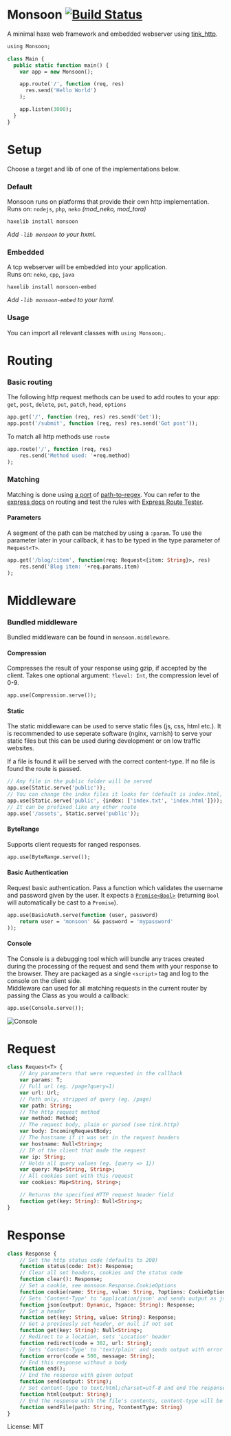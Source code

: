 # Monsoon [![Build Status](https://travis-ci.org/benmerckx/monsoon.svg?branch=master)](https://travis-ci.org/benmerckx/monsoon)

A minimal haxe web framework and embedded webserver using [tink_http](https://github.com/haxetink/tink_http).

```haxe
using Monsoon;

class Main {
  public static function main() {
    var app = new Monsoon();

    app.route('/', function (req, res)
      res.send('Hello World')
    );

    app.listen(3000);
  }
}

```

# Setup

Choose a target and lib of one of the implementations below.

### Default

Monsoon runs on platforms that provide their own http implementation.  
Runs on: `nodejs`, `php`, `neko` *(mod_neko, mod_tora)*
```
haxelib install monsoon
```
*Add `-lib monsoon` to your hxml.*

### Embedded

A tcp webserver will be embedded into your application.  
Runs on: `neko`, `cpp`, `java`
```
haxelib install monsoon-embed
```
*Add `-lib monsoon-embed` to your hxml.*

### Usage

You can import all relevant classes with `using Monsoon;`.

# Routing

### Basic routing

The following http request methods can be used to add routes to your app:  
`get`, `post`, `delete`, `put`, `patch`, `head`, `options`

```haxe
app.get('/', function (req, res) res.send('Get'));
app.post('/submit', function (req, res) res.send('Got post'));
```

To match all http methods use `route`

```haxe
app.route('/', function (req, res) 
	res.send('Method used: '+req.method)
);
```

### Matching

Matching is done using [a port](https://github.com/benmerckx/path2ereg) of [path-to-regex](https://github.com/pillarjs/path-to-regexp).
You can refer to the [express docs](https://expressjs.com/en/guide/routing.html#route-paths) on routing and test the rules with [Express Route Tester](http://forbeslindesay.github.io/express-route-tester/).

#### Parameters

A segment of the path can be matched by using a `:param`. To use the parameter later in your callback, it has to be typed in the type parameter of `Request<T>`.
```haxe
app.get('/blog/:item', function(req: Request<{item: String}>, res)
	res.send('Blog item: '+req.params.item)
);
```

# Middleware

### Bundled middleware

Bundled middleware can be found in `monsoon.middleware`.

#### Compression

Compresses the result of your response using gzip, if accepted by the client.
Takes one optional argument: `?level: Int`, the compression level of 0-9.

```haxe
app.use(Compression.serve());
```

#### Static

The static middleware can be used to serve static files (js, css, html etc.). It is recommended to use seperate software (nginx, varnish) to serve your static files but this can be used during development or on low traffic websites.

If a file is found it will be served with the correct content-type. If no file is found the route is passed.

```haxe
// Any file in the public folder will be served
app.use(Static.serve('public')); 
// You can change the index files it looks for (default is index.html, index.htm)
app.use(Static.serve('public', {index: ['index.txt', 'index.html']})); 
// It can be prefixed like any other route
app.use('/assets', Static.serve('public')); 
```

#### ByteRange

Supports client requests for ranged responses.
	
```haxe
app.use(ByteRange.serve());
```

#### Basic Authentication

Request basic authentication. Pass a function which validates the username and password given by the user.
It expects a [`Promise<Bool>`](https://github.com/haxetink/tink_core/blob/master/src/tink/core/Promise.hx) (returning `Bool` will automatically be cast to a `Promise`).
	
```haxe
app.use(BasicAuth.serve(function (user, password) 
	return user = 'monsoon' && password = 'mypassword'
));
```

#### Console

The Console is a debugging tool which will bundle any traces created during the processing of the request and send them with your response to the browser. They are packaged as a single `<script>` tag and log to the console on the client side.   
Middleware can used for all matching requests in the current router by passing the Class as you would a callback:


```haxe
app.use(Console.serve());
```

![Console](https://github.com/benmerckx/monsoon/blob/master/docs/console.png?raw=true "")

# Request

```haxe
class Request<T> {
	// Any parameters that were requested in the callback
	var params: T;
    // Full url (eg. /page?query=1)
	var url: Url;
    // Path only, stripped of query (eg. /page)
	var path: String;
    // The http request method
	var method: Method;
	// The request body, plain or parsed (see tink.http)
	var body: IncomingRequestBody;
    // The hostname if it was set in the request headers
	var hostname: Null<String>;
    // IP of the client that made the request
	var ip: String;
    // Holds all query values (eg. {query => 1})
	var query: Map<String, String>;
    // All cookies sent with this request
	var cookies: Map<String, String>;

	// Returns the specified HTTP request header field
	function get(key: String): Null<String>;
}
```

# Response

```haxe
class Response {
	// Set the http status code (defaults to 200)
	function status(code: Int): Response;
	// Clear all set headers, cookies and the status code
	function clear(): Response;
	// Set a cookie, see monsoon.Response.CookieOptions
	function cookie(name: String, value: String, ?options: CookieOptions): Response;
	// Sets 'Content-Type' to 'application/json' and sends output as json
	function json(output: Dynamic, ?space: String): Response;
	// Set a header
	function set(key: String, value: String): Response;
	// Get a previously set header, or null if not set
	function get(key: String): Null<String>;
	// Redirect to a location, sets 'Location' header
	function redirect(code = 302, url: String);
	// Sets 'Content-Type' to 'text/plain' and sends output with error code
	function error(code = 500, message: String);
	// End this response without a body
	function end();
	// End the response with given output
	function send(output: String);
	// Set content-type to text/html;charset=utf-8 and end the response
	function html(output: String);
	// End the response with the file's contents, content-type will be set automatically but can be set explicitly
	function sendFile(path: String, ?contentType: String)
}
```	 

License: MIT